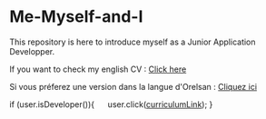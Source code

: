 
# Me-Myself-and-I

This repository is here to introduce myself as a Junior Application Developper.

If you want to check my english CV :
[Click here](English/CV_en.md)

Si vous préferez une version dans la langue d'Orelsan :
[Cliquez ici](French/CV_fr.md)

if (user.isDeveloper()){
&nbsp;&nbsp;&nbsp;&nbsp; user.click([curriculumLink](Algorithm/MeMyselfAndI.md));
}
